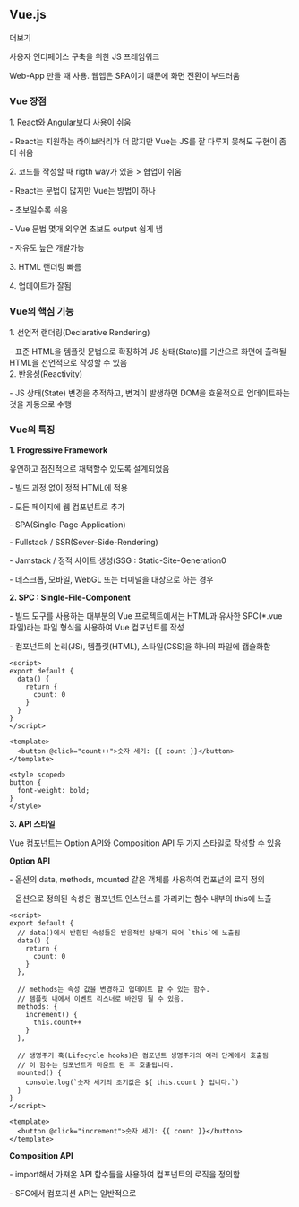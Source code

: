 ## Vue.js 

더보기

사용자 인터페이스 구축을 위한 JS 프레임워크

Web-App 만들 때 사용. 웹앱은 SPA이기 떄문에 화면 전환이 부드러움

### Vue 장점

1\. React와 Angular보다 사용이 쉬움

\- React는 지원하는 라이브러리가 더 많지만 Vue는 JS를 잘 다루지 못해도 구현이 좀 더 쉬움

2\. 코드를 작성할 때 rigth way가 있음 > 협업이 쉬움

\- React는 문법이 많지만 Vue는 방법이 하나

\- 초보일수록 쉬움

\- Vue 문법 몇개 외우면 초보도 output 쉽게 냄

\- 자유도 높은 개발가능

3\. HTML 랜더링 빠름

4\. 업데이트가 잘됨

### Vue의 핵심 기능

1\. 선언적 랜더링(Declarative Rendering)

\- 표준 HTML을 템플릿 문법으로 확장하여 JS 상태(State)를 기반으로 화면에 출력될 HTML을 선언적으로 작성할 수 있음  
2\. 반응성(Reactivity)

\- JS 상태(State) 변경을 추적하고, 변겨이 발생하면 DOM을 효울적으로 업데이트하는 것을 자동으로 수행

### Vue의 특징

**1\. Progressive Framework**

유연하고 점진적으로 채택할수 있도록 설계되었음

\- 빌드 과정 없이 정적 HTML에 적용

\- 모든 페이지에 웹 컴포넌트로 추가

\- SPA(Single-Page-Application)

\- Fullstack / SSR(Sever-Side-Rendering)

\- Jamstack / 정적 사이트 생성(SSG : Static-Site-Generation0

\- 데스크톱, 모바일, WebGL 또는 터미널을 대상으로 하는 경우

**2\. SPC : Single-File-Component**

\- 빌드 도구를 사용하는 대부분의 Vue 프로젝트에서는 HTML과 유사한 SPC(\*.vue 파일)라는 파일 형식을 사용하여 Vue 컴포넌트를 작성

\- 컴포넌트의 논리(JS), 템플릿(HTML), 스타일(CSS)을 하나의 파일에 캡슐화함

```
<script>
export default {
  data() {
    return {
      count: 0
    }
  }
}
</script>

<template>
  <button @click="count++">숫자 세기: {{ count }}</button>
</template>

<style scoped>
button {
  font-weight: bold;
}
</style>
```

**3\. API 스타일**

Vue 컴포넌트는 Option API와 Composition API 두 가지 스타일로 작성할 수 있음

**Option API**

\- 옵션의 data, methods, mounted 같은 객체를 사용하여 컴포넌의 로직 정의

\- 옵션으로 정의된 속성은 컴포넌트 인스턴스를 가리키는 함수 내부의 this에 노출

```
<script>
export default {
  // data()에서 반환된 속성들은 반응적인 상태가 되어 `this`에 노출됨
  data() {
    return {
      count: 0
    }
  },

  // methods는 속성 값을 변경하고 업데이트 할 수 있는 함수.
  // 템플릿 내에서 이벤트 리스너로 바인딩 될 수 있음.
  methods: {
    increment() {
      this.count++
    }
  },

  // 생명주기 훅(Lifecycle hooks)은 컴포넌트 생명주기의 여러 단계에서 호출됨
  // 이 함수는 컴포넌트가 마운트 된 후 호출됩니다.
  mounted() {
    console.log(`숫자 세기의 초기값은 ${ this.count } 입니다.`)
  }
}
</script>

<template>
  <button @click="increment">숫자 세기: {{ count }}</button>
</template>
```

**Composition API**

\- import해서 가져온 API 함수들을 사용하여 컴포넌트의 로직을 정의함

\- SFC에서 컴포지션 API는 일반적으로 <script setup>과 함께 사용

```
<script setup>
import { ref, onMounted } from 'vue'

// 반응적인 상태의 속성
const count = ref(0)

// 속성 값을 변경하고 업데이트 할 수 있는 함수.
function increment() {
  count.value++
}

// 생명 주기 훅
onMounted(() => {
  console.log(`숫자 세기의 초기값은 ${ count.value } 입니다.`)
})
</script>

<template>
  <button @click="increment">숫자 세기: {{ count }}</button>
</template>
```

**옵션 API와 컴포지션 API 비교**

**옵션 API**

일반적으로 OOP 언어 배경을 가진 사용자를 위한 클래스 기반 모델과 더 잘 맞는 "컴포넌트 인스턴스"(예제에서 볼 수 있는 this)의 개념을 중심

반응형 세부 사항을 추상화하고 옵션 그룹을 통해 코드 구조를 실행하여 초보자에게 더 친숙

**컴포지션 API**

함수 범위에서 직접 반응형 변수를 선언하고 복잡성을 처리하기 위해 여러 함수의 상태를 함께 구성하는데 중점

유연성하고 재사용하기 가능한 패턴을 작성이 가능

 보다 자유로운 형식이며 Vue에서 반응형이 효과적으로 사용되는 방식에 대한 이해가 필요
